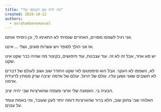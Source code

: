 ```yaml
---
title: "מה יהיה אם השמפו שלי"
created: 2019-10-22
authors: 
  - avrahambenemanuel
---
```


אני רגיל לשמפו מסויים, האחרים שנסיתי לא התאימו לי, וכן ניסיתי אותם.

אז אני הולך לסופר ויש עשרות סוגים, ושלי ... איננו.

יש סוג אחר, אבל זה לא זה. עוד עצבנות, עוד חיפושים, בקיצור מה שהיה כבר שקט אינו שקט.

לא, השמפו לא העקר. אבל הוא סימפטום לאי שקט החודר שוב ושוב לעולם של דברים לא חשובים שאני נשען עליו. עולם של הרגל. עולם של אדמה יציבה שרק ממתין לרעידת אדמה.

הבעיה בי. האמונה שלי ארצי ומצפה שהארציות שבי יהיה יציב.

האלוהי שבי צחוק שוב, הלא ברור שהארציות דומה יותר לענן שעובר, ומי באמת עומד על עננים.
